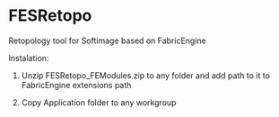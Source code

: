 # FESRetopo
Retopology tool for Softimage based on FabricEngine

Instalation:

1. Unzip FESRetopo_FEModules.zip to any folder and add path to it to FabricEngine extensions path

2. Copy Application folder to any workgroup
